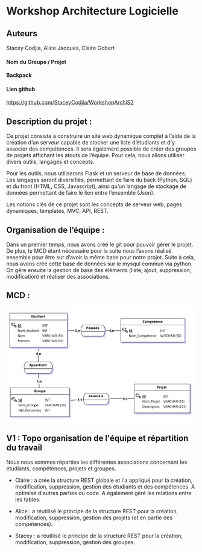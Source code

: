 
# Workshop Architecture Logicielle 

## Auteurs
Stacey Codjia, Alice Jacques, Claire Gobert

#### Nom du Groupe / Projet 
__Backpack__

#### Lien github
https://github.com/StaceyCodjia/WorkshopArchiS2

## Description du projet : 

Ce projet consiste à construire un site web dynamique complet à l’aide de la création d’un serveur capable de stocker une liste d’étudiants et d’y associer des compétences. Il sera également possible de créer des groupes de projets affichant les atouts de l’équipe. Pour cela, nous allons utiliser divers outils, langages et concepts.

Pour les outils, nous utiliserons Flask et un serveur de base de données. Les langages seront diversifiés, permettant de faire du back (Python, SQL) et du front (HTML, CSS, Javascript), ainsi qu’un langage de stockage de données permettant de faire le lien entre l’ensemble (Json).

Les notions clés de ce projet sont les concepts de serveur web, pages dynamiques, templates, MVC, API, REST. 

## Organisation de l’équipe : 

Dans un premier temps, nous avons créé le git pour pouvoir gérer le projet.
De plus, le MCD étant nécessaire pour la suite nous l’avons réalisé ensemble pour être sur d’avoir la même base pour notre projet. Suite à cela, nous avons créé cette base de données sur le mysqul commun via python. On gère ensuite la gestion de base des éléments (liste, ajout, suppression, modification) et réaliser des associations.


## MCD : 

![image](./images/mcdV1.png)


## V1 : Topo organisation de l'équipe et répartition du travail 

Nous nous sommes réparties les différentes associations concernant les étudiants, compétences, projets et groupes. 

- Claire : a crée la structure REST globale et l'a appliqué pour la création, modification, suppression, gestion des étudiants et des compétences. A optimisé d'autres parties du code. A également géré les relations entre les tables.

- Alice : a réutilisé le principe de la structure REST pour la création, modification, suppression, gestion des projets (et en partie des compétences).

- Stacey : a réutilisé le principe de la structure REST pour la création, modification, suppression, gestion des groupes. 

